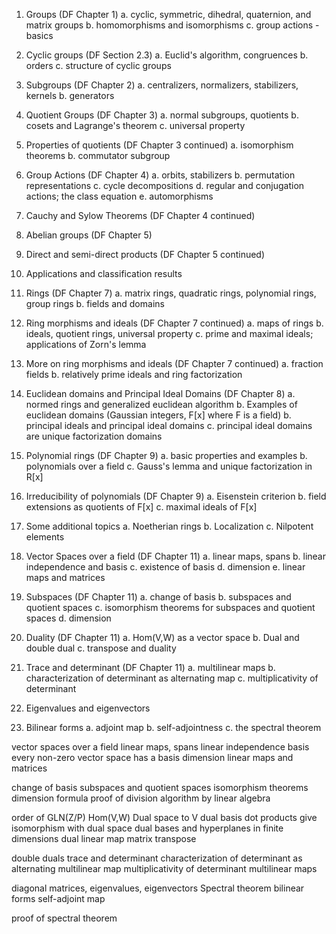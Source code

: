  1. Groups (DF Chapter 1)
a. cyclic, symmetric, dihedral, quaternion, and matrix groups
b. homomorphisms and isomorphisms
c. group actions - basics

2. Cyclic groups (DF Section 2.3)
a. Euclid's algorithm, congruences
b. orders
c. structure of cyclic groups

3. Subgroups (DF Chapter 2)
a. centralizers, normalizers, stabilizers, kernels
b. generators

4. Quotient Groups (DF Chapter 3)
a. normal subgroups, quotients
b. cosets and Lagrange's theorem
c. universal property

5.  Properties of quotients (DF Chapter 3 continued)
a. isomorphism theorems
b. commutator subgroup

6. Group Actions (DF Chapter 4)
a. orbits, stabilizers
b. permutation representations
c. cycle decompositions
d. regular and conjugation actions; the class equation
e. automorphisms

7. Cauchy and Sylow Theorems (DF Chapter 4 continued)

8. Abelian groups (DF Chapter 5)

9. Direct and semi-direct products (DF Chapter 5 continued)

10. Applications and classification results

11. Rings (DF Chapter 7)
a. matrix rings, quadratic rings, polynomial rings, group rings
b. fields and domains

12. Ring morphisms and ideals (DF Chapter 7 continued)
a. maps of rings
b. ideals, quotient rings, universal property
c. prime and maximal ideals; applications of Zorn's lemma

13. More on ring morphisms and ideals (DF Chapter 7 continued)
a. fraction fields
b. relatively prime ideals and ring factorization

14. Euclidean domains and Principal Ideal Domains (DF Chapter 8)
a. normed rings and generalized euclidean algorithm
b. Examples of euclidean domains (Gaussian integers, F[x] where F is a field)
b. principal ideals and principal ideal domains
c. principal ideal domains are unique factorization domains

15. Polynomial rings (DF Chapter 9)
a. basic properties and examples
b. polynomials over a field
c. Gauss's lemma and unique factorization in R[x]

16. Irreducibility of polynomials (DF Chapter 9)
a. Eisenstein criterion
b. field extensions as quotients of F[x]
c. maximal ideals of F[x]

17. Some additional topics
a. Noetherian rings
b. Localization
c. Nilpotent elements

18. Vector Spaces over a field (DF Chapter 11)
a. linear maps, spans
b. linear independence and basis
c. existence of basis
d. dimension
e. linear maps and matrices

19. Subspaces (DF Chapter 11)
a. change of basis
b. subspaces and quotient spaces
c. isomorphism theorems for subspaces and quotient spaces
d. dimension 

20. Duality (DF Chapter 11)
a. Hom(V,W) as a vector space
b. Dual and double dual
c. transpose and duality

21. Trace and determinant (DF Chapter 11)
a. multilinear maps
b. characterization of determinant as alternating map
c. multiplicativity of determinant

22. Eigenvalues and eigenvectors

23. Bilinear forms
a. adjoint map
b. self-adjointness
c. the spectral theorem






vector spaces over a field
linear maps, spans
linear independence
basis
every non-zero vector space has a basis
dimension
linear maps and matrices

change of basis
subspaces and quotient spaces
isomorphism theorems
dimension formula
proof of division algorithm by linear algebra

order of GLN(Z/P)
Hom(V,W)
Dual space to V
dual basis
dot products give isomorphism with dual space
dual bases and hyperplanes in finite dimensions
dual linear map
matrix transpose

double duals
trace and determinant
characterization of determinant as alternating multilinear map
multiplicativity of determinant
multilinear maps

diagonal matrices, eigenvalues, eigenvectors
Spectral theorem
bilinear forms
self-adjoint map

proof of spectral theorem


